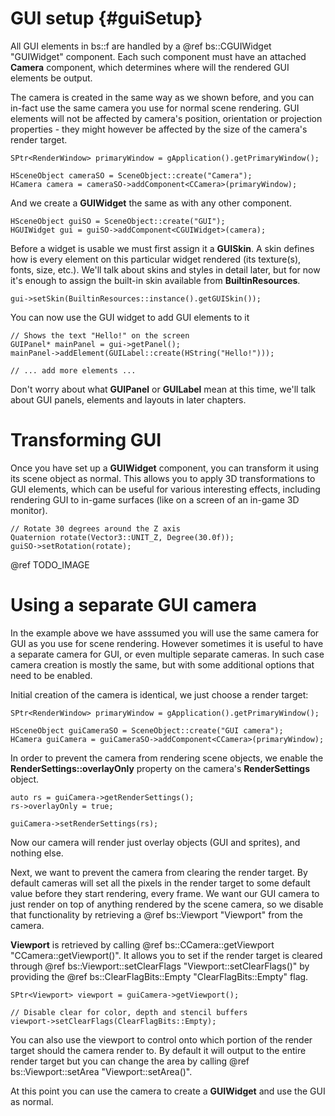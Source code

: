GUI setup									{#guiSetup}
===============

All GUI elements in bs::f are handled by a @ref bs::CGUIWidget "GUIWidget" component. Each such component must have an attached **Camera** component, which determines where will the rendered GUI elements be output. 

The camera is created in the same way as we shown before, and you can in-fact use the same camera you use for normal scene rendering. GUI elements will not be affected by camera's position, orientation or projection properties - they might however be affected by the size of the camera's render target.

~~~~~~~~~~~~~{.cpp}
SPtr<RenderWindow> primaryWindow = gApplication().getPrimaryWindow();

HSceneObject cameraSO = SceneObject::create("Camera");
HCamera camera = cameraSO->addComponent<CCamera>(primaryWindow);
~~~~~~~~~~~~~

And we create a **GUIWidget** the same as with any other component.

~~~~~~~~~~~~~{.cpp}
HSceneObject guiSO = SceneObject::create("GUI");
HGUIWidget gui = guiSO->addComponent<CGUIWidget>(camera);
~~~~~~~~~~~~~

Before a widget is usable we must first assign it a **GUISkin**. A skin defines how is every element on this particular widget rendered (its texture(s), fonts, size, etc.). We'll talk about skins and styles in detail later, but for now it's enough to assign the built-in skin available from **BuiltinResources**.

~~~~~~~~~~~~~{.cpp}
gui->setSkin(BuiltinResources::instance().getGUISkin());
~~~~~~~~~~~~~

You can now use the GUI widget to add GUI elements to it
~~~~~~~~~~~~~{.cpp}
// Shows the text "Hello!" on the screen
GUIPanel* mainPanel = gui->getPanel();
mainPanel->addElement(GUILabel::create(HString("Hello!")));

// ... add more elements ...
~~~~~~~~~~~~~

Don't worry about what **GUIPanel** or **GUILabel** mean at this time, we'll talk about GUI panels, elements and layouts in later chapters. 

# Transforming GUI

Once you have set up a **GUIWidget** component, you can transform it using its scene object as normal. This allows you to apply 3D transformations to GUI elements, which can be useful for various interesting effects, including rendering GUI to in-game surfaces (like on a screen of an in-game 3D monitor).

~~~~~~~~~~~~~{.cpp}
// Rotate 30 degrees around the Z axis
Quaternion rotate(Vector3::UNIT_Z, Degree(30.0f));
guiSO->setRotation(rotate);
~~~~~~~~~~~~~

@ref TODO_IMAGE

# Using a separate GUI camera
In the example above we have asssumed you will use the same camera for GUI as you use for scene rendering. However sometimes it is useful to have a separate camera for GUI, or even multiple separate cameras. In such case camera creation is mostly the same, but with some additional options that need to be enabled. 

Initial creation of the camera is identical, we just choose a render target:

~~~~~~~~~~~~~{.cpp}
SPtr<RenderWindow> primaryWindow = gApplication().getPrimaryWindow();

HSceneObject guiCameraSO = SceneObject::create("GUI camera");
HCamera guiCamera = guiCameraSO->addComponent<CCamera>(primaryWindow);
~~~~~~~~~~~~~

In order to prevent the camera from rendering scene objects, we enable the **RenderSettings::overlayOnly** property on the camera's **RenderSettings** object.
~~~~~~~~~~~~~{.cpp}
auto rs = guiCamera->getRenderSettings();
rs->overlayOnly = true;

guiCamera->setRenderSettings(rs);
~~~~~~~~~~~~~

Now our camera will render just overlay objects (GUI and sprites), and nothing else. 

Next, we want to prevent the camera from clearing the render target. By default cameras will set all the pixels in the render target to some default value before they start rendering, every frame. We want our GUI camera to just render on top of anything rendered by the scene camera, so we disable that functionality by retrieving a @ref bs::Viewport "Viewport" from the camera. 

**Viewport** is retrieved by calling @ref bs::CCamera::getViewport "CCamera::getViewport()". It allows you to set if the render target is cleared through @ref bs::Viewport::setClearFlags "Viewport::setClearFlags()" by providing the @ref bs::ClearFlagBits::Empty "ClearFlagBits::Empty" flag. 

~~~~~~~~~~~~~{.cpp}
SPtr<Viewport> viewport = guiCamera->getViewport();

// Disable clear for color, depth and stencil buffers
viewport->setClearFlags(ClearFlagBits::Empty);
~~~~~~~~~~~~~

You can also use the viewport to control onto which portion of the render target should the camera render to. By default it will output to the entire render target but you can change the area by calling @ref bs::Viewport::setArea "Viewport::setArea()".

At this point you can use the camera to create a **GUIWidget** and use the GUI as normal.
